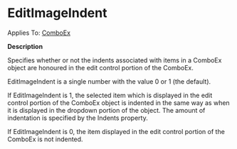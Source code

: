 




<h1 class="heading"><span class="name">EditImageIndent</span></h1>

Applies To: [ComboEx](../a-z/comboex.md)


**Description**


Specifies whether or not the indents associated with items in a ComboEx object are honoured in the edit control portion of the ComboEx.


EditImageIndent is a single number with the value 0 or 1 (the default).


If EditImageIndent is 1, the selected item which is displayed in the edit control portion of the ComboEx object is indented in the same way as when it is displayed in the dropdown portion of the object. The amount of indentation is specified by the Indents property.


If EditImageIndent is 0, the item displayed in the edit control portion of the ComboEx is not indented.



